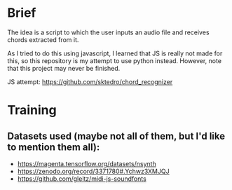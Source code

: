 # Brief

The idea is a script to which the user inputs an audio file and receives chords
extracted from it. 

As I tried to do this using javascript, I learned that JS is really not made
for this, so this repository is my attempt to use python instead. However,
note that this project may never be finished.

JS attempt: https://github.com/sktedro/chord_recognizer

# Training

## Datasets used (maybe not all of them, but I'd like to mention them all):
 - https://magenta.tensorflow.org/datasets/nsynth
 - https://zenodo.org/record/3371780#.Ychwz3XMJQJ
 - https://github.com/gleitz/midi-js-soundfonts
